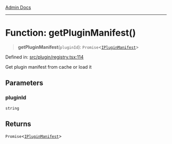 [Admin Docs](/)

***

# Function: getPluginManifest()

> **getPluginManifest**(`pluginId`): `Promise`\<[`IPluginManifest`](plugin\types\README\interfaces\IPluginManifest.md)\>

Defined in: [src/plugin/registry.tsx:114](https://github.com/PalisadoesFoundation/talawa-admin/blob/main/src/plugin/registry.tsx#L114)

Get plugin manifest from cache or load it

## Parameters

### pluginId

`string`

## Returns

`Promise`\<[`IPluginManifest`](plugin\types\README\interfaces\IPluginManifest.md)\>
